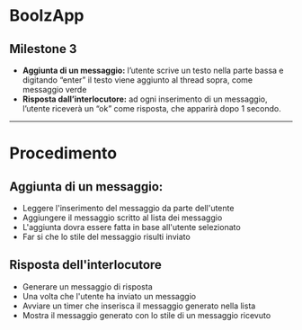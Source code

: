 # BoolzApp

## Milestone 3

- **Aggiunta di un messaggio:** l’utente scrive un testo nella parte bassa e digitando “enter” il testo viene aggiunto al thread sopra, come messaggio verde
- **Risposta dall’interlocutore:** ad ogni inserimento di un messaggio, l’utente riceverà un “ok” come risposta, che apparirà dopo 1 secondo.

---

# Procedimento

## Aggiunta di un messaggio:

- Leggere l'inserimento del messaggio da parte dell'utente 
- Aggiungere il messaggio scritto al lista dei messaggio 
- L'aggiunta dovra essere fatta in base all'utente selezionato
- Far si che lo stile del messaggio risulti inviato
  

## Risposta dell'interlocutore 

- Generare un messaggio di risposta 
- Una volta che l'utente ha inviato un messaggio 
- Avviare un timer che inserisca il messaggio generato nella lista 
- Mostra il messaggio generato con lo stile di un messaggio ricevuto


